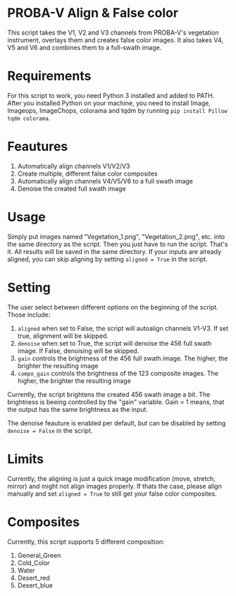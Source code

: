 # PROBA-V Align & False color
This script takes the V1, V2 and V3 channels from PROBA-V's vegetation instrument, overlays them and creates false color images.
It also takes V4, V5 and V6 and combines them to a full-swath image.

# Requirements
For this script to work, you need Python 3 installed and added to PATH. 
After you installed Python on your machine, you need to install Image, Imageops, ImageChops, colorama and tqdm by running
`pip install Pillow tqdm colorama`.

# Feautures
1. Automatically align channels V1/V2/V3
2. Create multiple, different false color composites
3. Automatically align channels V4/V5/V6 to a full swath image
4. Denoise the created full swath image

# Usage
Simply put images named "Vegetation_1.png", "Vegetation_2.png", etc. into the same directory as the script.
Then you just have to run the script. That's it. All results will be saved in the same directory. 
If your inputs are already aligned, you can skip aligning by setting `aligned = True` in the script.

# Setting
The user select between different options on the beginning of the script. Those include:
1. `aligned` when set to False, the script will autoalign channels V1-V3. If set true, alignment will be skipped.
2. `denoise` when set to True, the script will denoise the 456 full swath image. If False, denoising will be skipped.
3. `gain` controls the brightness of the 456 full swath image. The higher, the brighter the resulting image
4. `compo_gain` controls the brightness of the 123 composite images. The higher, the brighter the resulting image

Currently, the script brightens the created 456 swath image a bit. The brightness is beeing controlled by the "gain" variable. 
Gain = 1 means, that the output has the same brightness as the input.

The denoise feauture is enabled per default, but can be disabled by setting `denoise = False` in the script.

# Limits
Currently, the aligning is just a quick image modification (move, stretch, mirror) and might not align images properly. 
If thats the case, please align manually and set `aligned = True` to still get your false color composites.

# Composites
Currently, this script supports 5 different composition:
1. General_Green
2. Cold_Color
3. Water
4. Desert_red
5. Desert_blue


